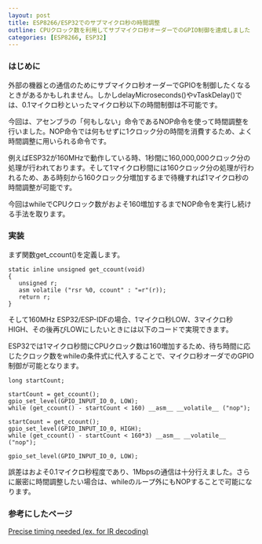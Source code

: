 ```yaml
---
layout: post
title: ESP8266/ESP32でのサブマイクロ秒の時間調整
outline: CPUクロック数を利用してサブマイクロ秒オーダーでのGPIO制御を達成しました
categories: [ESP8266, ESP32]
---
```


### はじめに

外部の機器との通信のためにサブマイクロ秒オーダーでGPIOを制御したくなるときがあるかもしれません。しかしdelayMicroseconds()やvTaskDelay()では、0.1マイクロ秒といったマイクロ秒以下の時間制御は不可能です。

今回は、アセンブラの「何もしない」命令であるNOP命令を使って時間調整を行いました。NOP命令では何もせずに1クロック分の時間を消費するため、よく時間調整に用いられる命令です。

例えばESP32が160MHzで動作している時、1秒間に160,000,000クロック分の処理が行われております。そして1マイクロ秒間には160クロック分の処理が行われるため、ある時刻から160クロック分増加するまで待機すれば1マイクロ秒の時間調整が可能です。

今回はwhileでCPUクロック数がおよそ160増加するまでNOP命令を実行し続ける手法を取ります。


### 実装
まず関数get_ccount()を定義します。
```
static inline unsigned get_ccount(void)
{
   unsigned r;
   asm volatile ("rsr %0, ccount" : "=r"(r));
   return r;
}
```

そして160MHz ESP32/ESP-IDFの場合、1マイクロ秒LOW、3マイクロ秒HIGH、その後再びLOWにしたいときには以下のコードで実現できます。

ESP32では1マイクロ秒間にCPUクロック数は160増加するため、待ち時間に応じたクロック数をwhileの条件式に代入することで、マイクロ秒オーダでのGPIO制御が可能となります。

```
long startCount;

startCount = get_ccount();
gpio_set_level(GPIO_INPUT_IO_0, LOW);
while (get_ccount() - startCount < 160) __asm__ __volatile__ ("nop");

startCount = get_ccount();
gpio_set_level(GPIO_INPUT_IO_0, HIGH);
while (get_ccount() - startCount < 160*3) __asm__ __volatile__ ("nop");

gpio_set_level(GPIO_INPUT_IO_0, LOW);
```

誤差はおよそ0.1マイクロ秒程度であり、1Mbpsの通信は十分行えました。さらに厳密に時間調整したい場合は、whileのループ外にもNOPすることで可能になります。


### 参考にしたページ
[Precise timing needed (ex. for IR decoding)](http://bbs.espressif.com/viewtopic.php?t=200)
